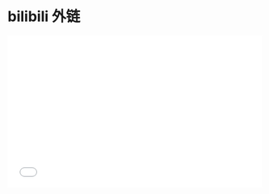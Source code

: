 # bilibili 外链


<div style="position: relative; padding: 30% 45%;">
<iframe style="position: absolute; width: 100%; height: 100%; left: 0; top: 0;" src="//player.bilibili.com/player.html?aid=253251254&bvid=BV1ZY411t7Wa&cid=487298062&page=1&high_quality=1" scrolling="no" border="0" frameborder="no" framespacing="0" allowfullscreen="true"></iframe>
</div>